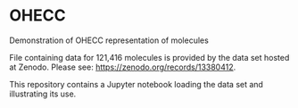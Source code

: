 # OHECC
Demonstration of OHECC representation of molecules

File containing data for 121,416 molecules is provided by the data set hosted at Zenodo. Please see: https://zenodo.org/records/13380412.

This repository contains a Jupyter notebook loading the data set and illustrating its use.
